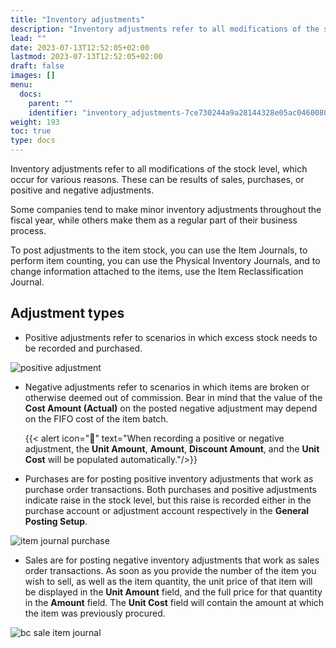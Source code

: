 ```yaml
---
title: "Inventory adjustments"
description: "Inventory adjustments refer to all modifications of the stock level, which occur for various reasons. These can be results of sales, purchases, or positive and negative adjustments."
lead: ""
date: 2023-07-13T12:52:05+02:00
lastmod: 2023-07-13T12:52:05+02:00
draft: false
images: []
menu:
  docs:
    parent: ""
    identifier: "inventory_adjustments-7ce730244a9a28144328e05ac0460080"
weight: 193
toc: true
type: docs
---
```

Inventory adjustments refer to all modifications of the stock level, which occur for various reasons. These can be results of sales, purchases, or positive and negative adjustments.

Some companies tend to make minor inventory adjustments throughout the fiscal year, while others make them as a regular part of their business process.

To post adjustments to the item stock, you can use the Item Journals, to perform item counting, you can use the Physical Inventory Journals, and to change information attached to the items, use the Item Reclassification Journal.

## Adjustment types
  
- Positive adjustments refer to scenarios in which excess stock needs to be recorded and purchased.     

![positive adjustment](item_journal_positive_adjustment.PNG)

- Negative adjustments refer to scenarios in which items are broken or otherwise deemed out of commission. Bear in mind that the value of the **Cost Amount (Actual)** on the posted negative adjustment may depend on the FIFO cost of the item batch.


  {{< alert icon="📝" text="When recording a positive or negative adjustment, the <b>Unit Amount</b>, <b>Amount</b>, <b>Discount Amount</b>, and the <b>Unit Cost</b> will be populated automatically."/>}}

- Purchases are for posting positive inventory adjustments that work as purchase order transactions. Both purchases and positive adjustments indicate raise in the stock level, but this raise is recorded either in the purchase account or adjustment account respectively in the **General Posting Setup**. 

![item journal purchase](item_journal_purchase.PNG)

- Sales are for posting negative inventory adjustments that work as sales order transactions. As soon as you provide the number of the item you wish to sell, as well as the item quantity, the unit price of that item will be displayed in the **Unit Amount** field, and the full price for that quantity in the **Amount** field. The **Unit Cost** field will contain the amount at which the item was previously procured. 

![bc sale item journal](bc_sale_item_journal.PNG)